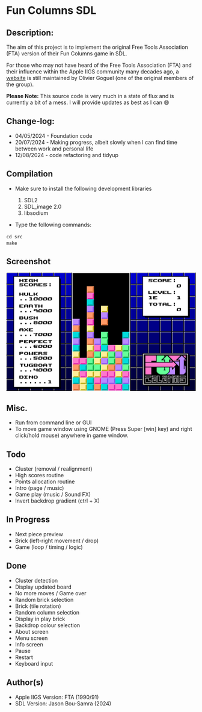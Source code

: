 # Fun Columns SDL

## Description:
The aim of this project is to implement the original Free Tools Association (FTA) version of their Fun Columns game in SDL.

For those who may not have heard of the Free Tools Association (FTA) and their influence within the Apple IIGS community many
decades ago, a [website](http://www.freetoolsassociation.com/) is still maintained by Olivier Goguel (one of the original members of the group).

<b>Please Note:</b> This source code is very much in a state of flux and is currently a bit of a mess.
I will provide updates as best as I can :smile:

## Change-log:

* 04/05/2024 - Foundation code
* 20/07/2024 - Making progress, albeit slowly when I can find time between work and personal life
* 12/08/2024 - code refactoring and tidyup

## Compilation
* Make sure to install the following development libraries
  1. SDL2
  2. SDL_image 2.0
  3. libsodium
 
* Type the following commands:

`cd src`<br>
`make`

## Screenshot
![Fun Columns](https://raw.githubusercontent.com/bou-samra/Fun-Columns-SDL/main/img/fun-columns.png)

## Misc.
* Run from command line or GUI
* To move game window using GNOME (Press Super [win] key) and right click/hold mouse) anywhere in game window.

## Todo
* Cluster (removal / realignment)
* High scores routine
* Points allocation routine
* Intro (page / music)
* Game play (music / Sound FX)
* Invert backdrop gradient (ctrl + X)

## In Progress
* Next piece preview
* Brick (left-right movement / drop)
* Game (loop / timing / logic)

## Done
* Cluster detection
* Display updated board
* No more moves / Game over
* Random brick selection
* Brick (tile rotation)
* Random column selection
* Display in play brick
* Backdrop colour selection
* About screen
* Menu screen
* Info screen
* Pause
* Restart
* Keyboard input

## Author(s)
* Apple IIGS Version: FTA (1990/91)
* SDL Version: Jason Bou-Samra (2024)
